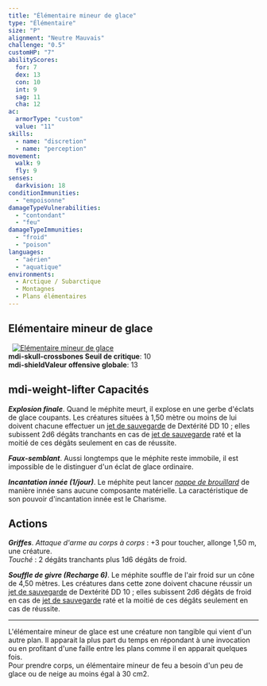 ```yaml
---
title: "Élémentaire mineur de glace"
type: "Élémentaire"
size: "P"
alignment: "Neutre Mauvais"
challenge: "0.5"
customHP: "7"
abilityScores:
  for: 7
  dex: 13
  con: 10
  int: 9
  sag: 11
  cha: 12
ac:
  armorType: "custom"
  value: "11"
skills:
  - name: "discretion"
  - name: "perception"
movement:
  walk: 9
  fly: 9
senses:
  darkvision: 18
conditionImmunities:
  - "empoisonne"
damageTypeVulnerabilities:
  - "contondant"
  - "feu"
damageTypeImmunities:
  - "froid"
  - "poison"
languages:
  - "aérien"
  - "aquatique"
environments:
  - Arctique / Subarctique
  - Montagnes
  - Plans élémentaires
---
```

## Elémentaire mineur de glace
&nbsp;
[![Elémentaire mineur de glace](https://www.douaratil.fr/illustrations/elementaire/elementairemineurdeglacem.png)](https://www.douaratil.fr/illustrations/elementaire/elementairemineurdeglace.jpg)  
**<v-icon>mdi-skull-crossbones</v-icon> Seuil de critique**: 10          
**<v-icon>mdi-shield</v-icon>Valeur offensive globale**: 13  
## <v-icon>mdi-weight-lifter</v-icon> Capacités
_**Explosion finale**_. Quand le méphite meurt, il explose en une gerbe d'éclats de glace coupants. Les créatures situées à 1,50 mètre ou moins de lui doivent chacune effectuer un [jet de sauvegarde](/utiliser-les-caracteristiques/#jets-de-sauvegarde) de Dextérité DD 10 ; elles subissent 2d6 dégâts tranchants en cas de [jet de sauvegarde](/utiliser-les-caracteristiques/#jets-de-sauvegarde) raté et la moitié de ces dégâts seulement en cas de réussite.

_**Faux-semblant**_. Aussi longtemps que le méphite reste immobile, il est impossible de le distinguer d'un éclat de glace ordinaire.

_**Incantation innée (1/jour)**_. Le méphite peut lancer [_nappe de brouillard_](/grimoire/nappe-de-brouillard/) de manière innée sans aucune composante matérielle. La caractéristique de son pouvoir d'incantation innée est le Charisme.  

## Actions
_**Griffes**_. _Attaque d'arme au corps à corps_ : +3 pour toucher, allonge 1,50 m, une créature.  
_Touché_ : 2 dégâts tranchants plus 1d6 dégâts de froid.

_**Souffle de givre (Recharge 6)**_. Le méphite souffle de l'air froid sur un cône de 4,50 mètres. Les créatures dans cette zone doivent chacune réussir un [jet de sauvegarde](/utiliser-les-caracteristiques/#jets-de-sauvegarde) de Dextérité DD 10 ; elles subissent 2d6 dégâts de froid en cas de [jet de sauvegarde](/utiliser-les-caracteristiques/#jets-de-sauvegarde) raté et la moitié de ces dégâts seulement en cas de réussite.  

---
L'élémentaire mineur de glace est une créature non tangible qui vient d'un autre plan. Il apparait la plus part du temps en répondant à une invocation ou en profitant d'une faille entre les plans comme il en apparait quelques fois.  
Pour prendre corps, un élémentaire mineur de feu a besoin d'un peu de glace ou de neige au moins égal à 30 cm2.  
